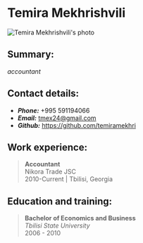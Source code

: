 # Temira Mekhrishvili
![Temira Mekhrishvili's photo](https://scontent.ftbs5-2.fna.fbcdn.net/v/t1.6435-9/90905751_2913331118704046_7929247125840330752_n.jpg?_nc_cat=109&ccb=1-3&_nc_sid=09cbfe&_nc_ohc=m2hfc2jWImQAX9JE2lA&_nc_ht=scontent.ftbs5-2.fna&oh=3b1f5e9e85a2d9202df344498ad1ff38&oe=60F0100B)

## Summary:
_accountant_

## Contact details:
* **_Phone:_**  +995 591194066
* **_Email:_**  tmex24@gmail.com
* **_Github:_** https://github.com/temiramekhri



## Work experience:  

> **Accountant**  
Nikora Trade JSC  
2010-Current | Tbilisi, Georgia  


## Education and training:  
> **Bachelor of Economics and Business**  
_Tbilisi State University_  
2006 - 2010  

